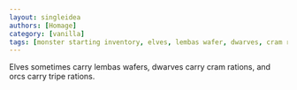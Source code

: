 ```yaml
---
layout: singleidea
authors: [Homage]
category: [vanilla]
tags: [monster starting inventory, elves, lembas wafer, dwarves, cram ration, o monster class, tripe ration]
---
```

Elves sometimes carry lembas wafers, dwarves carry cram rations, and orcs carry tripe rations.
